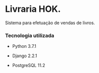 # Livraria HOK.

Sistema para efetuação de vendas de livros.

### Tecnologia utilizada

- Python 3.7.1

- Django 2.2.1

- PostgreSQL 11.2
